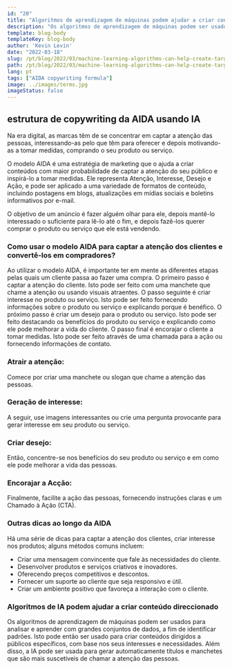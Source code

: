 ```yaml
---
id: "20"
title: "Algoritmos de aprendizagem de máquinas podem ajudar a criar conteúdos direccionados"
description: "Os algoritmos de aprendizagem de máquinas podem ser usados para analisar e aprender com grandes conjuntos de dados, a fim de identificar padrões. Isto pode então ser usado para criar conteúdos que são dirigidos a públicos específicos com base nos seus interesses. Ao utilizar a aprendizagem de máquinas, as empresas podem criar conteúdos mais relevantes para os seus clientes e que ajudarão a aumentar as vendas."
template: blog-body
templateKey: blog-body
author: 'Kevin Levin'
date: "2022-03-18"
slug: /pt/blog/2022/03/machine-learning-algorithms-can-help-create-targeted-content
path: /pt/blog/2022/03/machine-learning-algorithms-can-help-create-targeted-content
lang: pt
tags: ["AIDA copywriting formula"]
image: ../images/terms.jpg
imageStatus: false
---
```

## estrutura de copywriting da AIDA usando IA

Na era digital, as marcas têm de se concentrar em captar a atenção das pessoas, interessando-as pelo que têm para oferecer e depois motivando-as a tomar medidas, comprando o seu produto ou serviço.

O modelo AIDA é uma estratégia de marketing que o ajuda a criar conteúdos com maior probabilidade de captar a atenção do seu público e inspirá-lo a tomar medidas. Ele representa Atenção, Interesse, Desejo e Ação, e pode ser aplicado a uma variedade de formatos de conteúdo, incluindo postagens em blogs, atualizações em mídias sociais e boletins informativos por e-mail.

O objetivo de um anúncio é fazer alguém olhar para ele, depois mantê-lo interessado o suficiente para lê-lo até o fim, e depois fazê-los querer comprar o produto ou serviço que ele está vendendo.

### Como usar o modelo AIDA para captar a atenção dos clientes e convertê-los em compradores?

Ao utilizar o modelo AIDA, é importante ter em mente as diferentes etapas pelas quais um cliente passa ao fazer uma compra. O primeiro passo é captar a atenção do cliente. Isto pode ser feito com uma manchete que chame a atenção ou usando visuais atraentes. O passo seguinte é criar interesse no produto ou serviço. Isto pode ser feito fornecendo informações sobre o produto ou serviço e explicando porque é benéfico. O próximo passo é criar um desejo para o produto ou serviço. Isto pode ser feito destacando os benefícios do produto ou serviço e explicando como ele pode melhorar a vida do cliente. O passo final é encorajar o cliente a tomar medidas. Isto pode ser feito através de uma chamada para a ação ou fornecendo informações de contato.

### Atrair a atenção:

Comece por criar uma manchete ou slogan que chame a atenção das pessoas.


### Geração de interesse:

A seguir, use imagens interessantes ou crie uma pergunta provocante para gerar interesse em seu produto ou serviço.

### Criar desejo:

Então, concentre-se nos benefícios do seu produto ou serviço e em como ele pode melhorar a vida das pessoas.

### Encorajar a Acção:


Finalmente, facilite a ação das pessoas, fornecendo instruções claras e um Chamado à Ação (CTA).


### Outras dicas ao longo da AIDA

Há uma série de dicas para captar a atenção dos clientes, criar interesse nos produtos; alguns métodos comuns incluem:

- Criar uma mensagem convincente que fale às necessidades do cliente.
- Desenvolver produtos e serviços criativos e inovadores.
- Oferecendo preços competitivos e descontos.
- Fornecer um suporte ao cliente que seja responsivo e útil.
- Criar um ambiente positivo que favoreça a interação com o cliente.

### Algoritmos de IA podem ajudar a criar conteúdo direccionado
Os algoritmos de aprendizagem de máquinas podem ser usados para analisar e aprender com grandes conjuntos de dados, a fim de identificar padrões. Isto pode então ser usado para criar conteúdos dirigidos a públicos específicos, com base nos seus interesses e necessidades. Além disso, a IA pode ser usada para gerar automaticamente títulos e manchetes que são mais suscetíveis de chamar a atenção das pessoas.
